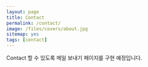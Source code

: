 ```yaml
---
layout: page
title: Contact
permalink: /contact/
image: /files/covers/about.jpg
sitemap: yes
tags: [contact]
---
```


Contact 할 수 있도록 메일 보내기 페이지를 구현 예정입니다.